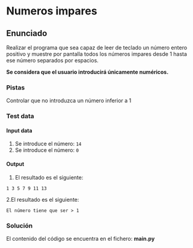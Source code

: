 # Numeros impares
## Enunciado
Realizar el programa que sea capaz de leer de teclado un número entero positivo y muestre por pantalla todos los números impares desde 1 hasta ese número separados por espacios. 

**Se considera que el usuario introducirá únicamente numéricos.**

### Pistas
Controlar que no introduzca un número inferior a 1

### Test data
#### Input data
1. Se introduce el número: `14`
2. Se introduce el número: `0`


#### Output
1. El resultado es el siguiente:
```
1 3 5 7 9 11 13 
```
2.El resultado es el siguiente:
```
El número tiene que ser > 1 
```
### Solución
El contenido del código se encuentra en el fichero: **main.py**
